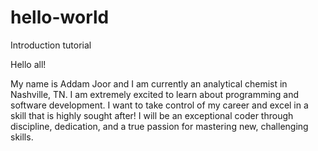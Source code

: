 # hello-world
Introduction tutorial

Hello all!

My name is Addam Joor and I am currently an analytical chemist in Nashville, TN. 
I am extremely excited to learn about programming and software development. 
I want to take control of my career and excel in a skill that is highly sought after!
I will be an exceptional coder through discipline, dedication, and a true passion for mastering new, challenging skills. 
